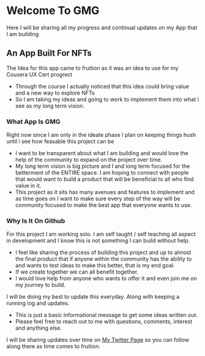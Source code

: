 # Welcome To GMG
Here I will be sharing all my progress and continual updates on my App that I am building

## An App Built For NFTs
The Idea for this app came to fruition as it was an idea to use for my Cousera UX Cert progrect
- Through the course I actually noticed that this idea could bring value and a new way to explore NFTs
- So I am taking my ideas and going to work to implement them into what i see as my long term vision.

### What App Is GMG
Right now since I am only in the ideate phase I plan on keeping things hush until i see how feasable this project can be
- I want to be transparent about what I am building and would love the help of the community to expand on the project over time. 
- My long term vision is big picture and I and long term focused for the betterment of the ENTIRE space.
 I am hoping to connect with people that would want to build a product that will be beneficial to all who find value in it.
- This project as it sits has many avenues and features to implement and as time goes on I want to make sure every step of the way will be community focused to make the best app that everyone wants to use.

### Why Is It On Github
For this project I am working solo. I am self taught / self teaching all aspect in development and I know this is not something I can build without help.
- I feel like sharing the process of building this project and up to almost the final product that if anyone within the community has the ability to and wants to test ideas to make this better, that is my end goal. 
- If we create together we can all benefit together. 
- I would love help from anyone who wants to offer it and even join me on my journey to build. 


I will be doing my best to update this everyday. Along with keeping a running log and updates. 

- This is just a basic informational message to get some ideas written out. 
- Please feel free to reach out to me with questions, comments, interest and anything else. 


I will be sharing updates over time on [My Twitter Page](https://twitter.com/mirenda_eth) so you can follow along there as time comes to fruition. 
